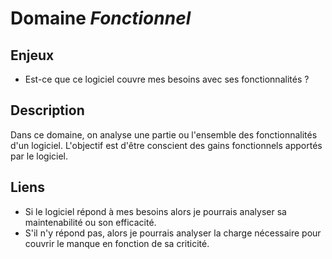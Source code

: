 # Domaine *Fonctionnel*

## Enjeux

- Est-ce que ce logiciel couvre mes besoins avec ses fonctionnalités ? 

## Description

Dans ce domaine, on analyse une partie ou l'ensemble des fonctionnalités d'un logiciel.
L'objectif est d'être conscient des gains fonctionnels apportés par le logiciel.

## Liens

- Si le logiciel répond à mes besoins alors je pourrais analyser sa maintenabilité ou son efficacité.
- S'il n'y répond pas, alors je pourrais analyser la charge nécessaire pour couvrir le manque en fonction de sa criticité. 
